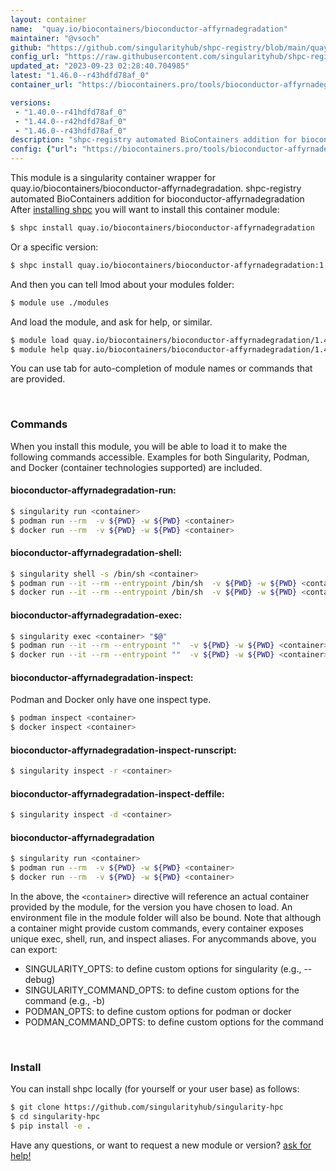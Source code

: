 ```yaml
---
layout: container
name:  "quay.io/biocontainers/bioconductor-affyrnadegradation"
maintainer: "@vsoch"
github: "https://github.com/singularityhub/shpc-registry/blob/main/quay.io/biocontainers/bioconductor-affyrnadegradation/container.yaml"
config_url: "https://raw.githubusercontent.com/singularityhub/shpc-registry/main/quay.io/biocontainers/bioconductor-affyrnadegradation/container.yaml"
updated_at: "2023-09-23 02:28:40.704985"
latest: "1.46.0--r43hdfd78af_0"
container_url: "https://biocontainers.pro/tools/bioconductor-affyrnadegradation"

versions:
 - "1.40.0--r41hdfd78af_0"
 - "1.44.0--r42hdfd78af_0"
 - "1.46.0--r43hdfd78af_0"
description: "shpc-registry automated BioContainers addition for bioconductor-affyrnadegradation"
config: {"url": "https://biocontainers.pro/tools/bioconductor-affyrnadegradation", "maintainer": "@vsoch", "description": "shpc-registry automated BioContainers addition for bioconductor-affyrnadegradation", "latest": {"1.46.0--r43hdfd78af_0": "sha256:53d5d7cb137f84665fd6aef9a2d9e872823dbefecf4d80e6173e94edd466a588"}, "tags": {"1.40.0--r41hdfd78af_0": "sha256:3edc7c31da6d298b7be496a2dab2e5403c475d0925cf32aa829a84380eede033", "1.44.0--r42hdfd78af_0": "sha256:021371172d8f2f69f7f98fb4b16b1fd40270dd1979609b2c76c38f42ad14bcf9", "1.46.0--r43hdfd78af_0": "sha256:53d5d7cb137f84665fd6aef9a2d9e872823dbefecf4d80e6173e94edd466a588"}, "docker": "quay.io/biocontainers/bioconductor-affyrnadegradation"}
---
```


This module is a singularity container wrapper for quay.io/biocontainers/bioconductor-affyrnadegradation.
shpc-registry automated BioContainers addition for bioconductor-affyrnadegradation
After [installing shpc](#install) you will want to install this container module:


```bash
$ shpc install quay.io/biocontainers/bioconductor-affyrnadegradation
```

Or a specific version:

```bash
$ shpc install quay.io/biocontainers/bioconductor-affyrnadegradation:1.46.0--r43hdfd78af_0
```

And then you can tell lmod about your modules folder:

```bash
$ module use ./modules
```

And load the module, and ask for help, or similar.

```bash
$ module load quay.io/biocontainers/bioconductor-affyrnadegradation/1.46.0--r43hdfd78af_0
$ module help quay.io/biocontainers/bioconductor-affyrnadegradation/1.46.0--r43hdfd78af_0
```

You can use tab for auto-completion of module names or commands that are provided.

<br>

### Commands

When you install this module, you will be able to load it to make the following commands accessible.
Examples for both Singularity, Podman, and Docker (container technologies supported) are included.

#### bioconductor-affyrnadegradation-run:

```bash
$ singularity run <container>
$ podman run --rm  -v ${PWD} -w ${PWD} <container>
$ docker run --rm  -v ${PWD} -w ${PWD} <container>
```

#### bioconductor-affyrnadegradation-shell:

```bash
$ singularity shell -s /bin/sh <container>
$ podman run --it --rm --entrypoint /bin/sh  -v ${PWD} -w ${PWD} <container>
$ docker run --it --rm --entrypoint /bin/sh  -v ${PWD} -w ${PWD} <container>
```

#### bioconductor-affyrnadegradation-exec:

```bash
$ singularity exec <container> "$@"
$ podman run --it --rm --entrypoint ""  -v ${PWD} -w ${PWD} <container> "$@"
$ docker run --it --rm --entrypoint ""  -v ${PWD} -w ${PWD} <container> "$@"
```

#### bioconductor-affyrnadegradation-inspect:

Podman and Docker only have one inspect type.

```bash
$ podman inspect <container>
$ docker inspect <container>
```

#### bioconductor-affyrnadegradation-inspect-runscript:

```bash
$ singularity inspect -r <container>
```

#### bioconductor-affyrnadegradation-inspect-deffile:

```bash
$ singularity inspect -d <container>
```



#### bioconductor-affyrnadegradation

```bash
$ singularity run <container>
$ podman run --rm  -v ${PWD} -w ${PWD} <container>
$ docker run --rm  -v ${PWD} -w ${PWD} <container>
```


In the above, the `<container>` directive will reference an actual container provided
by the module, for the version you have chosen to load. An environment file in the
module folder will also be bound. Note that although a container
might provide custom commands, every container exposes unique exec, shell, run, and
inspect aliases. For anycommands above, you can export:

 - SINGULARITY_OPTS: to define custom options for singularity (e.g., --debug)
 - SINGULARITY_COMMAND_OPTS: to define custom options for the command (e.g., -b)
 - PODMAN_OPTS: to define custom options for podman or docker
 - PODMAN_COMMAND_OPTS: to define custom options for the command

<br>

### Install

You can install shpc locally (for yourself or your user base) as follows:

```bash
$ git clone https://github.com/singularityhub/singularity-hpc
$ cd singularity-hpc
$ pip install -e .
```

Have any questions, or want to request a new module or version? [ask for help!](https://github.com/singularityhub/singularity-hpc/issues)